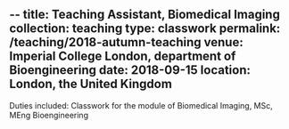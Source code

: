 --
title: Teaching Assistant, Biomedical Imaging
collection: teaching
type: classwork
permalink: /teaching/2018-autumn-teaching
venue: Imperial College London, department of Bioengineering
date: 2018-09-15
location: London, the United Kingdom
---

Duties included:
Classwork for the module of Biomedical Imaging, MSc, MEng Bioengineering